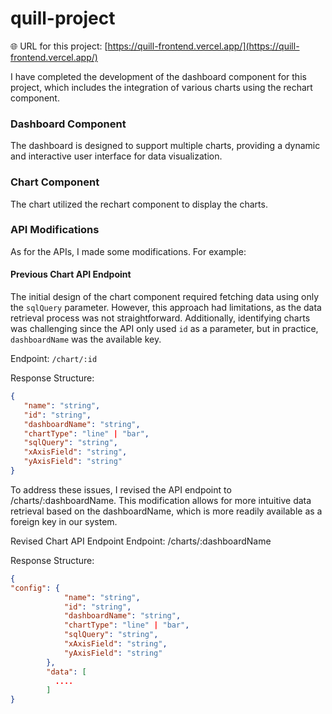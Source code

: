 # quill-project

🌐 URL for this project: [https://quill-frontend.vercel.app/](https://quill-frontend.vercel.app/)

I have completed the development of the dashboard component for this project, which includes the integration of various charts using the rechart component.

### Dashboard Component
The dashboard is designed to support multiple charts, providing a dynamic and interactive user interface for data visualization.

### Chart Component 
The chart utilized the rechart component to display the charts.

### API Modifications
As for the APIs, I made some modifications. For example:

#### Previous Chart API Endpoint
The initial design of the chart component required fetching data using only the `sqlQuery` parameter. However, this approach had limitations, as the data retrieval process was not straightforward. Additionally, identifying charts was challenging since the API only used `id` as a parameter, but in practice, `dashboardName` was the available key.

Endpoint:
`/chart/:id`

Response Structure:
```json
{
   "name": "string",
   "id": "string",
   "dashboardName": "string",
   "chartType": "line" | "bar",
   "sqlQuery": "string",
   "xAxisField": "string",
   "yAxisField": "string"
}
```

To address these issues, I revised the API endpoint to /charts/:dashboardName. This modification allows for more intuitive data retrieval based on the dashboardName, which is more readily available as a foreign key in our system.

Revised Chart API Endpoint
Endpoint:
/charts/:dashboardName

Response Structure:
```json
{
"config": {
            "name": "string",
            "id": "string",
            "dashboardName": "string",
            "chartType": "line" | "bar",
            "sqlQuery": "string",
            "xAxisField": "string",
            "yAxisField": "string"
        },
        "data": [
          ....
        ]
}
```
